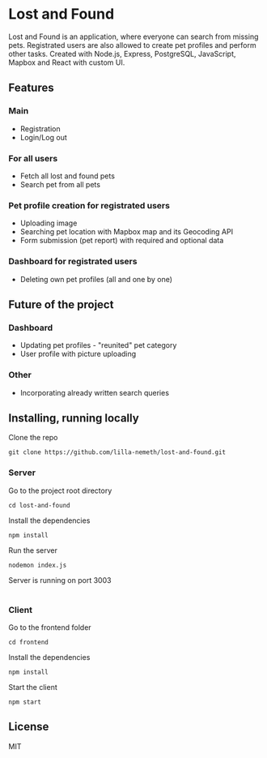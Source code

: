 # Lost and Found

Lost and Found is an application, where everyone can search from missing pets. Registrated users are also allowed to create pet profiles and perform other tasks. Created with Node.js, Express, PostgreSQL, JavaScript, Mapbox and React with custom UI.

## Features

### Main
- Registration
- Login/Log out

### For all users
- Fetch all lost and found pets
- Search pet from all pets

### Pet profile creation for registrated users
- Uploading image
- Searching pet location with Mapbox map and its Geocoding API
- Form submission (pet report) with required and optional data

### Dashboard for registrated users
- Deleting own pet profiles (all and one by one)

## Future of the project

### Dashboard
- Updating pet profiles - "reunited" pet category
- User profile with picture uploading

### Other
- Incorporating already written search queries

## Installing, running locally  

Clone the repo

```
git clone https://github.com/lilla-nemeth/lost-and-found.git
```

### Server

Go to the project root directory
```
cd lost-and-found
```

Install the dependencies

```
npm install
```

Run the server
```
nodemon index.js
```
Server is running on port 3003
</br></br>
### Client

Go to the frontend folder
```
cd frontend
```
Install the dependencies

```
npm install
```

Start the client
```
npm start
```

## License

MIT
